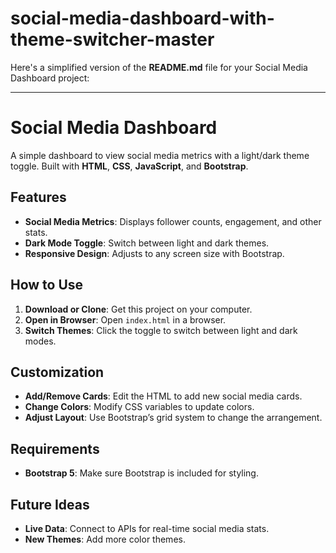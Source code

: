 # social-media-dashboard-with-theme-switcher-master

Here's a simplified version of the **README.md** file for your Social Media Dashboard project:

---

# Social Media Dashboard

A simple dashboard to view social media metrics with a light/dark theme toggle. Built with **HTML**, **CSS**, **JavaScript**, and **Bootstrap**.

## Features

- **Social Media Metrics**: Displays follower counts, engagement, and other stats.
- **Dark Mode Toggle**: Switch between light and dark themes.
- **Responsive Design**: Adjusts to any screen size with Bootstrap.

## How to Use

1. **Download or Clone**: Get this project on your computer.
2. **Open in Browser**: Open `index.html` in a browser.
3. **Switch Themes**: Click the toggle to switch between light and dark modes.

## Customization

- **Add/Remove Cards**: Edit the HTML to add new social media cards.
- **Change Colors**: Modify CSS variables to update colors.
- **Adjust Layout**: Use Bootstrap’s grid system to change the arrangement.

## Requirements

- **Bootstrap 5**: Make sure Bootstrap is included for styling.

## Future Ideas

- **Live Data**: Connect to APIs for real-time social media stats.
- **New Themes**: Add more color themes.
